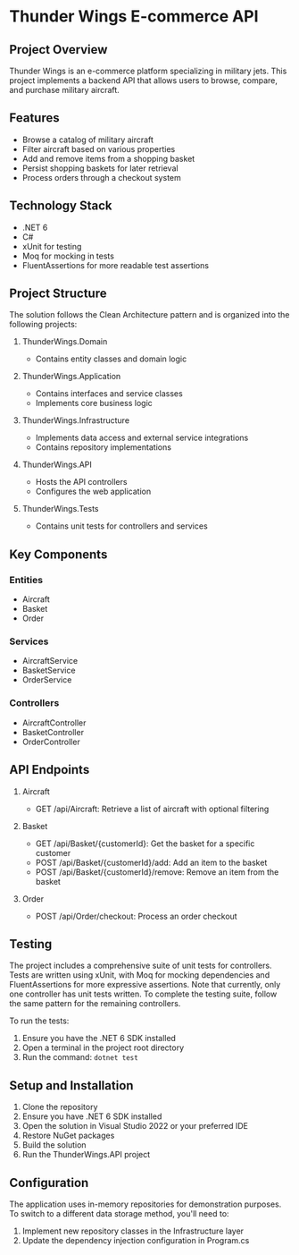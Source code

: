 # Thunder Wings E-commerce API

## Project Overview

Thunder Wings is an e-commerce platform specializing in military jets. This project implements a backend API that allows users to browse, compare, and purchase military aircraft.

## Features

- Browse a catalog of military aircraft
- Filter aircraft based on various properties
- Add and remove items from a shopping basket
- Persist shopping baskets for later retrieval
- Process orders through a checkout system

## Technology Stack

- .NET 6
- C#
- xUnit for testing
- Moq for mocking in tests
- FluentAssertions for more readable test assertions

## Project Structure

The solution follows the Clean Architecture pattern and is organized into the following projects:

1. ThunderWings.Domain
   - Contains entity classes and domain logic

2. ThunderWings.Application
   - Contains interfaces and service classes
   - Implements core business logic

3. ThunderWings.Infrastructure
   - Implements data access and external service integrations
   - Contains repository implementations

4. ThunderWings.API
   - Hosts the API controllers
   - Configures the web application

5. ThunderWings.Tests
   - Contains unit tests for controllers and services

## Key Components

### Entities
- Aircraft
- Basket
- Order

### Services
- AircraftService
- BasketService
- OrderService

### Controllers
- AircraftController
- BasketController
- OrderController

## API Endpoints

1. Aircraft
   - GET /api/Aircraft: Retrieve a list of aircraft with optional filtering

2. Basket
   - GET /api/Basket/{customerId}: Get the basket for a specific customer
   - POST /api/Basket/{customerId}/add: Add an item to the basket
   - POST /api/Basket/{customerId}/remove: Remove an item from the basket

3. Order
   - POST /api/Order/checkout: Process an order checkout

## Testing

The project includes a comprehensive suite of unit tests for controllers. Tests are written using xUnit, with Moq for mocking dependencies and FluentAssertions for more expressive assertions. Note that currently, only one controller has unit tests written. To complete the testing suite, follow the same pattern for the remaining controllers.

To run the tests:
1. Ensure you have the .NET 6 SDK installed
2. Open a terminal in the project root directory
3. Run the command: `dotnet test`

## Setup and Installation

1. Clone the repository
2. Ensure you have .NET 6 SDK installed
3. Open the solution in Visual Studio 2022 or your preferred IDE
4. Restore NuGet packages
5. Build the solution
6. Run the ThunderWings.API project

## Configuration

The application uses in-memory repositories for demonstration purposes. To switch to a different data storage method, you'll need to:

1. Implement new repository classes in the Infrastructure layer
2. Update the dependency injection configuration in Program.cs

